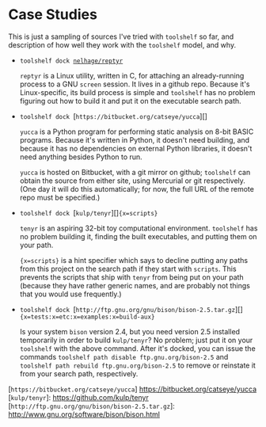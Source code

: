 Case Studies
============

This is just a sampling of sources I've tried with `toolshelf` so far, and
description of how well they work with the `toolshelf` model, and why.

* `toolshelf dock `[`nelhage/reptyr`][]

  `reptyr` is a Linux utility, written in C, for attaching an already-running
  process to a GNU `screen` session.  It lives in a github repo.  Because it's
  Linux-specific, its build process is simple and `toolshelf` has no problem
  figuring out how to build it and put it on the executable search path.

* `toolshelf dock `[`https://bitbucket.org/catseye/yucca`][]

  `yucca` is a Python program for performing static analysis on 8-bit BASIC
  programs.  Because it's written in Python, it doesn't need building, and
  because it has no dependencies on external Python libraries, it doesn't need
  anything besides Python to run.

  `yucca` is hosted on Bitbucket, with a git mirror on github; `toolshelf` can
  obtain the source from either site, using Mercurial or git respectively.
  (One day it will do this automatically; for now, the full URL of the remote
  repo must be specified.)

* `toolshelf dock `[`kulp/tenyr`][]`{x=scripts}`

  `tenyr` is an aspiring 32-bit toy computational environment.  `toolshelf`
  has no problem building it, finding the built executables, and putting them
  on your path.

  `{x=scripts}` is a hint specifier which says to decline putting any paths
  from this project on the search path if they start with `scripts`.  This
  prevents the scripts that ship with `tenyr` from being put on your path
  (because they have rather generic names, and are probably not things that
  you would use frequently.)

* `toolshelf dock `[`http://ftp.gnu.org/gnu/bison/bison-2.5.tar.gz`][]`{x=tests:x=etc:x=examples:x=build-aux}`

  Is your system `bison` version 2.4, but you need version 2.5 installed
  temporarily in order to build `kulp/tenyr`?  No problem; just put it on
  your `toolshelf` with the above command.  After it's docked, you can issue
  the commands `toolshelf path disable ftp.gnu.org/bison-2.5` and
  `toolshelf path rebuild ftp.gnu.org/bison-2.5` to remove or reinstate
  it from your search path, respectively.

[`nelhage/reptyr`]: https://github.com/nelhage/reptyr
[`https://bitbucket.org/catseye/yucca`] https://bitbucket.org/catseye/yucca
[`kulp/tenyr`]: https://github.com/kulp/tenyr
[`http://ftp.gnu.org/gnu/bison/bison-2.5.tar.gz`]: http://www.gnu.org/software/bison/bison.html
